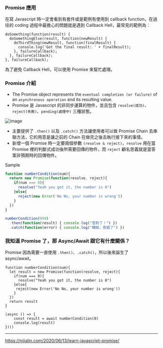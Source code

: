 ### Promise 應用

在寫 Javascript 時一定會看到有套件或是範例有使用到 callback function，在過往的 coding 過程中最擔心的問題就是遇到 Callback Hell，最常見的範例為：

```
doSomething(function(result) {
  doSomethingElse(result, function(newResult) {
    doThirdThing(newResult, function(finalResult) {
      console.log('Got the final result: ' + finalResult);
    }, failureCallback);
  }, failureCallback);
}, failureCallback);
```

為了避免 Callback Hell，可以使用 Promise 來幫忙處理。

### Promise 介紹
* The Promise object represents the `eventual completion (or failure)` of an `asynchronous operation` and its resulting value.
* Promise 是 Javascript 的非同步運算的物件，並且包含 `resolve(成功)`、`reject(失敗)`、`pending(處理中)` 三種狀態。

![image](https://cdn.rawgit.com/Vectaio/a76330b025baf9bcdf07cb46e5a9ef9e/raw/26c4213a93dee1c39611dcd0ec12625811b20a26/js-promise.svg)


* 主要提供了 `.then()` 以及 `.catch()` 方法讓使用者可以做 Promise Chain 去串聯方法，它的用意是讓之前的 Chain 在做完之後去執行接下來的事情。
* 新增一個 Promise 時一定要兩個參數 `(resolve & reject)`，`resolve` 用在當 Promise 裡的判斷式成功後所需要回傳的物件，而 `reject` 顧名思義就是當答案非預期時的回傳物件。

Sample
``` Javascript
function numberCondition(num){
  return new Promise(function(resolve, reject){
    if(num === 0){
      resolve("Yeah you got it, the number is 0")
    }else{
      reject(new Error('No No, your number is wrong'))
    }
  })
}

numberCondition(999)
  .then(function(result) { console.log("答對了！") })
  .catch(function(error) { console.log("糟糕，答錯了") })
```

### 我知道 Promise 了，那 Async/Await 跟它有什麼關係？
Promise 因為需要一直使用 `.then()`、`.catch()`，所以後來誕生了 async/await。

```
function numberCondition(num){
  let result = new Promise(function(resolve, reject){
    if(num === 0){
      resolve("Yeah you got it, the number is 0")
    }else{
     reject(new Error('No No, your number is wrong'))
    }
  })
  return result
}

(async () => {
    const result = await numberCondition(0)
    console.log(result)
})()
```

----


https://nijialin.com/2020/06/13/learn-javascript-promise/
